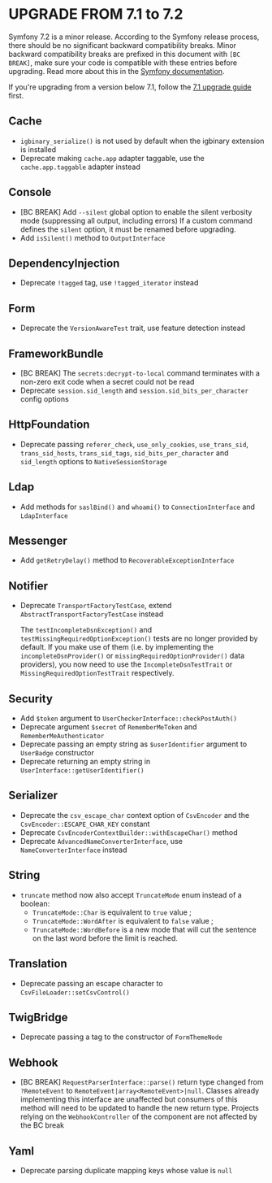 UPGRADE FROM 7.1 to 7.2
=======================

Symfony 7.2 is a minor release. According to the Symfony release process, there should be no significant
backward compatibility breaks. Minor backward compatibility breaks are prefixed in this document with
`[BC BREAK]`, make sure your code is compatible with these entries before upgrading.
Read more about this in the [Symfony documentation](https://symfony.com/doc/7.2/setup/upgrade_minor.html).

If you're upgrading from a version below 7.1, follow the [7.1 upgrade guide](UPGRADE-7.1.md) first.

Cache
-----

 * `igbinary_serialize()` is not used by default when the igbinary extension is installed
 * Deprecate making `cache.app` adapter taggable, use the `cache.app.taggable` adapter instead

Console
-------

 * [BC BREAK] Add ``--silent`` global option to enable the silent verbosity mode (suppressing all output, including errors)
   If a custom command defines the `silent` option, it must be renamed before upgrading.
 * Add `isSilent()` method to `OutputInterface`

DependencyInjection
-------------------

 * Deprecate `!tagged` tag, use `!tagged_iterator` instead

Form
----

 * Deprecate the `VersionAwareTest` trait, use feature detection instead

FrameworkBundle
---------------

 * [BC BREAK] The `secrets:decrypt-to-local` command terminates with a non-zero exit code when a secret could not be read
 * Deprecate `session.sid_length` and `session.sid_bits_per_character` config options

HttpFoundation
--------------

 * Deprecate passing `referer_check`, `use_only_cookies`, `use_trans_sid`, `trans_sid_hosts`, `trans_sid_tags`, `sid_bits_per_character` and `sid_length` options to `NativeSessionStorage`

Ldap
----

 * Add methods for `saslBind()` and `whoami()` to `ConnectionInterface` and `LdapInterface`

Messenger
---------

 * Add `getRetryDelay()` method to `RecoverableExceptionInterface`

Notifier
--------

 * Deprecate `TransportFactoryTestCase`, extend `AbstractTransportFactoryTestCase` instead

   The `testIncompleteDsnException()` and `testMissingRequiredOptionException()` tests are no longer provided by default. If you make use of them (i.e. by implementing the
   `incompleteDsnProvider()` or `missingRequiredOptionProvider()` data providers), you now need to use the `IncompleteDsnTestTrait` or `MissingRequiredOptionTestTrait` respectively.

Security
--------

 * Add `$token` argument to `UserCheckerInterface::checkPostAuth()`
 * Deprecate argument `$secret` of `RememberMeToken` and `RememberMeAuthenticator`
 * Deprecate passing an empty string as `$userIdentifier` argument to `UserBadge` constructor
 * Deprecate returning an empty string in `UserInterface::getUserIdentifier()`

Serializer
----------

 * Deprecate the `csv_escape_char` context option of `CsvEncoder` and the `CsvEncoder::ESCAPE_CHAR_KEY` constant
 * Deprecate `CsvEncoderContextBuilder::withEscapeChar()` method
 * Deprecate `AdvancedNameConverterInterface`, use `NameConverterInterface` instead

String
------

 * `truncate` method now also accept `TruncateMode` enum instead of a boolean:
   * `TruncateMode::Char` is equivalent to `true` value ;
   * `TruncateMode::WordAfter` is equivalent to `false` value ;
   * `TruncateMode::WordBefore` is a new mode that will cut the sentence on the last word before the limit is reached.

Translation
-----------

 * Deprecate passing an escape character to `CsvFileLoader::setCsvControl()`

TwigBridge
----------

 * Deprecate passing a tag to the constructor of `FormThemeNode`

Webhook
-------

 * [BC BREAK] `RequestParserInterface::parse()` return type changed from
   `?RemoteEvent` to `RemoteEvent|array<RemoteEvent>|null`. Classes already
   implementing this interface are unaffected but consumers of this method
   will need to be updated to handle the new return type. Projects relying on
   the `WebhookController` of the component are not affected by the BC break

Yaml
----

 * Deprecate parsing duplicate mapping keys whose value is `null`
